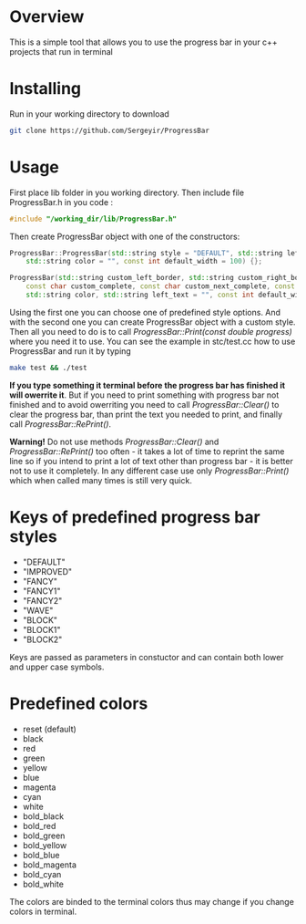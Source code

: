 # Overview

This is a simple tool that allows you to use the progress bar in your c++ projects that run in terminal

# Installing

Run in your working directory to download

```sh
git clone https://github.com/Sergeyir/ProgressBar
```

# Usage

First place lib folder in you working directory. Then include file ProgressBar.h in you code :

```c++
#include "/working_dir/lib/ProgressBar.h"
```

Then create ProgressBar object with one of the constructors:

```c++
ProgressBar::ProgressBar(std::string style = "DEFAULT", std::string left_text = "", 
	std::string color = "", const int default_width = 100) {};

ProgressBar(std::string custom_left_border, std::string custom_right_border,
	const char custom_complete, const char custom_next_complete, const char custom_not_complete,
	std::string color, std::string left_text = "", const int default_width = 100) {};
```

Using the first one you can choose one of predefined style options. And with the second one you can create ProgressBar object with a custom style. Then all you need to do is to call *ProgressBar::Print(const double progress)* where you need it to use. You can see the example in stc/test.cc how to use ProgressBar and run it by typing

```sh
make test && ./test
```

**If you type something it terminal before the progress bar has finished it will owerrite it**. But if you need to print something with progress bar not finished and to avoid owerriting you need to call *ProgressBar::Clear()* to clear the progress bar, than print the text you needed to print, and finally call *ProgressBar::RePrint()*.

**Warning!** Do not use methods *ProgressBar::Clear()* and *ProgressBar::RePrint()* too often - it takes a lot of time to reprint the same line so if you intend to print a lot of text other than progress bar - it is better not to use it completely. In any different case use only *ProgressBar::Print()* which when called many times is still very quick.

# Keys of predefined progress bar styles

- "DEFAULT"
- "IMPROVED"
- "FANCY"
- "FANCY1"
- "FANCY2"
- "WAVE"
- "BLOCK"
- "BLOCK1"
- "BLOCK2"

Keys are passed as parameters in constuctor and can contain both lower and upper case symbols.

# Predefined colors

- reset (default)
- black
- red
- green
- yellow
- blue
- magenta
- cyan
- white
- bold_black
- bold_red
- bold_green
- bold_yellow
- bold_blue
- bold_magenta
- bold_cyan
- bold_white

The colors are binded to the terminal colors thus may change if you change colors in terminal.
